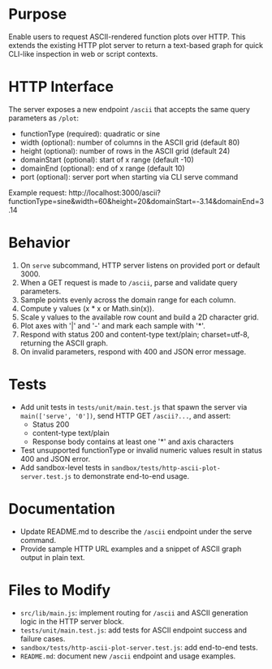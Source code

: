 # Purpose
Enable users to request ASCII-rendered function plots over HTTP. This extends the existing HTTP plot server to return a text-based graph for quick CLI-like inspection in web or script contexts.

# HTTP Interface
The server exposes a new endpoint `/ascii` that accepts the same query parameters as `/plot`:
- functionType (required): quadratic or sine
- width (optional): number of columns in the ASCII grid (default 80)
- height (optional): number of rows in the ASCII grid (default 24)
- domainStart (optional): start of x range (default -10)
- domainEnd (optional): end of x range (default 10)
- port (optional): server port when starting via CLI serve command

Example request:
http://localhost:3000/ascii?functionType=sine&width=60&height=20&domainStart=-3.14&domainEnd=3.14

# Behavior
1. On `serve` subcommand, HTTP server listens on provided port or default 3000.
2. When a GET request is made to `/ascii`, parse and validate query parameters.
3. Sample points evenly across the domain range for each column.
4. Compute y values (x * x or Math.sin(x)).
5. Scale y values to the available row count and build a 2D character grid.
6. Plot axes with '|' and '-' and mark each sample with '*'.
7. Respond with status 200 and content-type text/plain; charset=utf-8, returning the ASCII graph.
8. On invalid parameters, respond with 400 and JSON error message.

# Tests
- Add unit tests in `tests/unit/main.test.js` that spawn the server via `main(['serve', '0'])`, send HTTP GET `/ascii?...`, and assert:
  - Status 200
  - content-type text/plain
  - Response body contains at least one '*' and axis characters
- Test unsupported functionType or invalid numeric values result in status 400 and JSON error.
- Add sandbox-level tests in `sandbox/tests/http-ascii-plot-server.test.js` to demonstrate end-to-end usage.

# Documentation
- Update README.md to describe the `/ascii` endpoint under the serve command.
- Provide sample HTTP URL examples and a snippet of ASCII graph output in plain text.

# Files to Modify
- `src/lib/main.js`: implement routing for `/ascii` and ASCII generation logic in the HTTP server block.
- `tests/unit/main.test.js`: add tests for ASCII endpoint success and failure cases.
- `sandbox/tests/http-ascii-plot-server.test.js`: add end-to-end tests.
- `README.md`: document new `/ascii` endpoint and usage examples.
